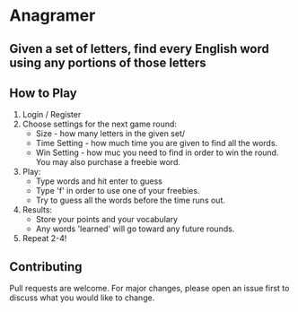 # Anagramer

## Given a set of letters, find every English word using any portions of those letters

## How to Play

1. Login / Register
2. Choose settings for the next game round:
    - Size - how many letters in the given set/
    - Time Setting - how much time you are given to find all the words.
    - Win Setting - how muc you need to find in order to win the round.
    You may also purchase a freebie word.
3. Play:
    - Type words and hit enter to guess
    - Type 'f' in order to use one of your freebies.
    - Try to guess all the words before the time runs out.
4. Results:
    - Store your points and your vocabulary
    - Any words 'learned' will go toward any future rounds.
5. Repeat 2-4!

## Contributing

Pull requests are welcome. For major changes, please open an issue first
to discuss what you would like to change.
